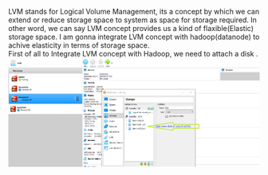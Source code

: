 LVM stands for Logical Volume Management, its a concept by which we can extend or reduce storage space to system as space for storage required. In other word, we can say LVM concept provides us a kind of flaxible(Elastic) storage space. 
I am gonna integrate LVM concept with hadoop(datanode) to achive elasticity in terms of storage space.  
First of all to Integrate LVM concept with Hadoop, we need to attach a disk .
![](1.png)


